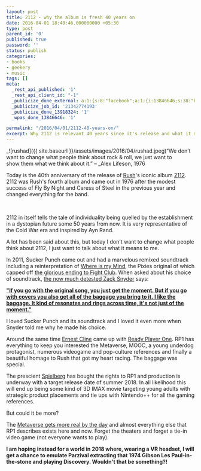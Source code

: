 ```yaml
---
layout: post
title: 2112 - why the album is fresh 40 years on
date: 2016-04-01 18:40:46.000000000 +05:30
type: post
parent_id: '0'
published: true
password: ''
status: publish
categories:
- books
- geekery
- music
tags: []
meta:
  _rest_api_published: '1'
  _rest_api_client_id: "-1"
  _publicize_done_external: a:1:{s:8:"facebook";a:1:{i:13846646;s:38:"https://facebook.com/10156678902870184";}}
  _publicize_job_id: '21342774193'
  _publicize_done_13918324: '1'
  _wpas_done_13846646: '1'

permalink: "/2016/04/01/2112-40-years-on/"
excerpt: Why 2112 is relevant 40 years since it's release and what it means to me
---
```

_![rushad]({{ site.baseurl }}/assets/images/2016/04/rushad.jpeg)“We don’t want to change what&nbsp;people think about rock & roll, we just want to show&nbsp;them what we think about it.” –&nbsp;_Alex Lifeson, 1976

Today is the 40th anniversary of the release of [Rush](http://www.rush.com/)'s iconic album [2112](https://www.youtube.com/watch?v=AZm1_jtY1SQ). 2112 was Rush's fourth album and came out in 1976 after the modest success of Fly By Night and Caress of Steel in the previous year and changed everything for the band.

&nbsp;

2112 in itself tells the tale of individuality being quelled by the establishment in a dystopian future some 50 years from now. It is very representative of the Cold War era and inspired by Ayn Rand.

A lot has been said about this, but today I don't want to change what people think about 2112, I just want to talk about what it means to me.

In 2011,&nbsp;Sucker Punch came out and had a marvelous remixed soundtrack including a reinterpretation of&nbsp;[Where is my Mind](https://www.youtube.com/watch?v=jZMrp8yDM78), the Pixies original of which capped off [the glorious ending to Fight Club](https://www.youtube.com/watch?v=PamLPnXk2ic). When asked about his choice of soundtrack, [the now much detested Zack Snyder](http://www.vox.com/2016/3/30/11329886/batman-v-superman-bad-review-zack-snyder) says:

**["If you go with the original song, you just get the moment. But if you go with covers you also get all of the baggage you bring to it.&nbsp;I like the baggage. It kind of resonates and rings across time, it's not just of the moment."](http://www.rollingstone.com/culture/news/sucker-punch-brings-back-the-event-soundtrack-20110325)**

I loved Sucker Punch and its soundtrack and I loved it even more when Snyder&nbsp;told me why he made his choice.

Around the same time [Ernest Cline](https://en.wikipedia.org/wiki/Ernest_Cline) came up with [Ready Player One](https://www.goodreads.com/book/show/9969571-ready-player-one). RP1 has everything to keep you interested the Metaverse, MOOC, a young underdog protagonist, numerous videogame and pop-culture references and finally a beautiful homage to Rush that got my heart racing.&nbsp;The baggage was special.

The prescient [Spielberg](http://www.imdb.com/title/tt1677720/)&nbsp;has bought the rights to RP1 and production is underway with a target release date of summer 2018. In all likelihood this will end up being some kind of 3D IMAX movie targeting young adults with strategic product placements and tie ups with Nintendo++&nbsp;for all the gaming references.

But could it be more?

The [Metaverse gets more real by the day](http://www.gizmag.com/oculus-social-launch-gear-vr/42236/)&nbsp;and almost everything else that RP1 describes exists here and now. Forget the theaters and forget a tie-in video game (not everyone wants to play).

**I am hoping instead for a world in 2018 where, wearing a VR headset, I will get a chance to emulate&nbsp;Parzival extracting that 1974 Gibson Les Paul-in-the-stone and playing Discovery. Wouldn't that be something?!**

